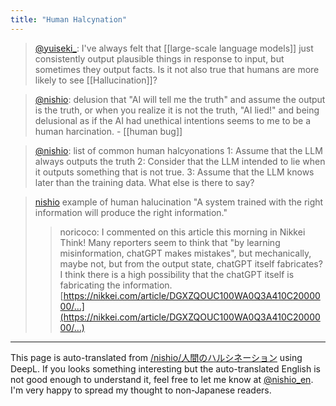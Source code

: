 ```yaml
---
title: "Human Halcynation"
---
```


> [@yuiseki_](https://twitter.com/yuiseki_/status/1644340735867756544): I've always felt that [[large-scale language models]] just consistently output plausible things in response to input, but sometimes they output facts. Is it not also true that humans are more likely to see [[Hallucination]]?

> [@nishio](https://twitter.com/nishio/status/1644352456854487044?s=20): delusion that "AI will tell me the truth" and assume the output is the truth, or when you realize it is not the truth, "AI lied!" and being delusional as if the AI had unethical intentions seems to me to be a human harcination.
    - [[human bug]]

> [@nishio](https://twitter.com/nishio/status/1644732242974117889?s=20): list of common human halcyonations
> 1: Assume that the LLM always outputs the truth
> 2: Consider that the LLM intended to lie when it outputs something that is not true.
> 3: Assume that the LLM knows later than the training data.
> What else is there to say?

> [nishio](https://twitter.com/nishio/status/1645611497727606785) example of human halucination "A system trained with the right information will produce the right information."
>  >noricoco: I commented on this article this morning in Nikkei Think! Many reporters seem to think that "by learning misinformation, chatGPT makes mistakes", but mechanically, maybe not, but from the output state, chatGPT itself fabricates? I think there is a high possibility that the chatGPT itself is fabricating the information.
>  [https://nikkei.com/article/DGXZQOUC100WA0Q3A410C2000000/…](https://nikkei.com/article/DGXZQOUC100WA0Q3A410C2000000/…)


---
This page is auto-translated from [/nishio/人間のハルシネーション](https://scrapbox.io/nishio/人間のハルシネーション) using DeepL. If you looks something interesting but the auto-translated English is not good enough to understand it, feel free to let me know at [@nishio_en](https://twitter.com/nishio_en). I'm very happy to spread my thought to non-Japanese readers.
